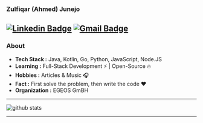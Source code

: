 ### Zulfiqar (Ahmed) Junejo
[![Linkedin Badge](https://img.shields.io/badge/-Zulfiqar_Junejo-blue?style=flat-square&logo=Linkedin&logoColor=white&link=https://www.linkedin.com/in/ishagupta20//)](https://www.linkedin.com/in/zulfiqarjunejo/) [![Gmail Badge](https://img.shields.io/badge/-zulfiqarjunejo@live.com-c14438?style=flat-square&logo=Gmail&logoColor=white&link=mailto:zulfiqarjunejo@live.com)](mailto:zulfiqarjunejo@live.com)
---------------------------------------------------------------------------------------------------------------------------------------------------------------------------------
### About

-  **Tech Stack :** Java, Kotlin, Go, Python, JavaScript, Node.JS
-  **Learning :** Full-Stack Development :zap: | Open-Source :fire:	
-  **Hobbies :** Articles & Music :headphones:
-  **Fact :** First solve the problem, then write the code :heart: 
-  **Organization :** EGEOS GmBH

---------------------------------------------------------------------------------------------------------------------------------------------------------------------------------

![github stats](https://github-readme-stats.vercel.app/api?username=zulfiqarjunejo&show_icons=true)

---------------------------------------------------------------------------------------------------------------------------------------------------------------------------------

